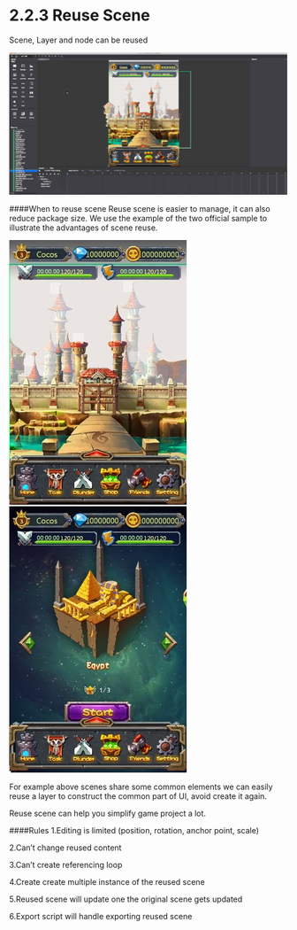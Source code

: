 # 2.2.3 Reuse Scene

Scene, Layer and node can be reused

![Image](res/image134.gif)

####When to reuse scene
Reuse scene is easier to manage, it can also reduce package size. We use the example of the two official sample to illustrate the advantages of scene reuse.

![Image](res/image034.jpg)
![Image](res/image035.jpg)


For example above scenes share some common elements we can easily reuse a layer to construct the common part of UI, avoid create it again.

Reuse scene can help you simplify game project a lot.

####Rules
1.Editing is limited (position, rotation, anchor point, scale)

2.Can’t change reused content 

3.Can’t create referencing loop

4.Create create multiple instance of the reused scene

5.Reused scene will update one the original scene gets updated

6.Export script will handle exporting reused scene

